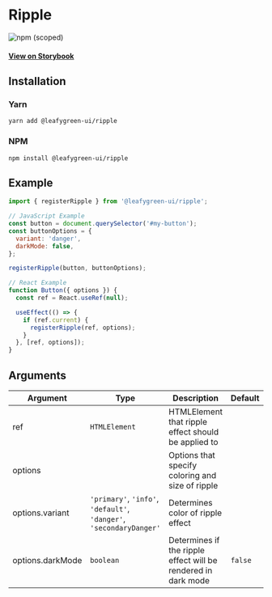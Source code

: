 # Ripple

![npm (scoped)](https://img.shields.io/npm/v/@leafygreen-ui/ripple.svg)

#### [View on Storybook](https://mongodb.github.io/leafygreen-ui/?path=/story/ripple--default)

## Installation

### Yarn

```shell
yarn add @leafygreen-ui/ripple
```

### NPM

```shell
npm install @leafygreen-ui/ripple
```

## Example

```js
import { registerRipple } from '@leafygreen-ui/ripple';

// JavaScript Example
const button = document.querySelector('#my-button');
const buttonOptions = {
  variant: 'danger',
  darkMode: false,
};

registerRipple(button, buttonOptions);

// React Example
function Button({ options }) {
  const ref = React.useRef(null);

  useEffect(() => {
    if (ref.current) {
      registerRipple(ref, options);
    }
  }, [ref, options]);
}
```

## Arguments

| Argument         | Type                                                                | Description                                                   | Default |
| ---------------- | ------------------------------------------------------------------- | ------------------------------------------------------------- | ------- |
| ref              | `HTMLElement`                                                       | HTMLElement that ripple effect should be applied to           |         |
| options          |                                                                     | Options that specify coloring and size of ripple              |         |
| options.variant  | `'primary'`, `'info'`, `'default'`, `'danger'`, `'secondaryDanger'` | Determines color of ripple effect                             |         |
| options.darkMode | `boolean`                                                           | Determines if the ripple effect will be rendered in dark mode | `false` |
